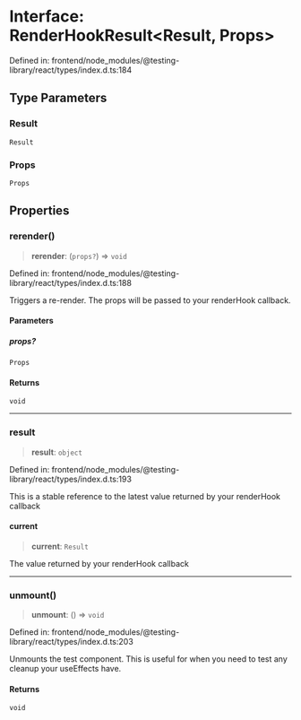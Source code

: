 # Interface: RenderHookResult\<Result, Props\>

Defined in: frontend/node\_modules/@testing-library/react/types/index.d.ts:184

## Type Parameters

### Result

`Result`

### Props

`Props`

## Properties

### rerender()

> **rerender**: (`props?`) => `void`

Defined in: frontend/node\_modules/@testing-library/react/types/index.d.ts:188

Triggers a re-render. The props will be passed to your renderHook callback.

#### Parameters

##### props?

`Props`

#### Returns

`void`

***

### result

> **result**: `object`

Defined in: frontend/node\_modules/@testing-library/react/types/index.d.ts:193

This is a stable reference to the latest value returned by your renderHook
callback

#### current

> **current**: `Result`

The value returned by your renderHook callback

***

### unmount()

> **unmount**: () => `void`

Defined in: frontend/node\_modules/@testing-library/react/types/index.d.ts:203

Unmounts the test component. This is useful for when you need to test
any cleanup your useEffects have.

#### Returns

`void`
